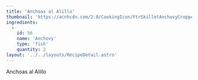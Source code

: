 ```yaml
---
title: 'Anchoas al Alillo'
thumbnail: 'https://acnhcdn.com/2.0/CookingIcon/FtrSkilletAnchovyCropped.png'
ingredients:
  -
    id: 56
    name: 'Anchovy'
    type: 'fish'
    quantity: 2
layout: '../../layouts/RecipeDetail.astro'
---
```


Anchoas al Alillo
